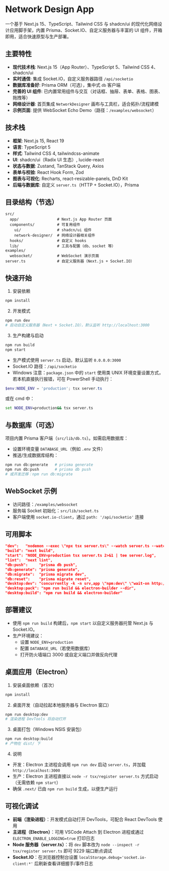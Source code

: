 # Network Design App

一个基于 Next.js 15、TypeScript、Tailwind CSS 与 shadcn/ui 的现代化网络设计应用脚手架，内置 Prisma、Socket.IO、自定义服务器与丰富的 UI 组件，开箱即用，适合快速原型与生产部署。

## 主要特性
- **现代技术栈**: Next.js 15（App Router）、TypeScript 5、Tailwind CSS 4、shadcn/ui
- **实时通信**: 集成 Socket.IO，自定义服务器路径 `/api/socketio`
- **数据库准备好**: Prisma ORM（可选），集中式 `db` 客户端
- **完善的 UI 组件**: 已内置常用组件与交互（对话框、抽屉、表单、表格、图表、拖拽等）
- **网络设计器**: 首页集成 `NetworkDesigner` 画布与工具栏，适合拓扑/流程建模
- **示例页面**: 提供 WebSocket Echo Demo（路径：`/examples/websocket`）

## 技术栈
- **框架**: Next.js 15, React 19
- **语言**: TypeScript 5
- **样式**: Tailwind CSS 4, tailwindcss-animate
- **UI**: shadcn/ui（Radix UI 生态）, lucide-react
- **状态与数据**: Zustand, TanStack Query, Axios
- **表单与校验**: React Hook Form, Zod
- **图表与可视化**: Recharts, react-resizable-panels, DnD Kit
- **后端与数据库**: 自定义 `server.ts`（HTTP + Socket.IO），Prisma

## 目录结构（节选）
```
src/
  app/                 # Next.js App Router 页面
  components/          # 可复用组件
    ui/                # shadcn/ui 组件
    network-designer/  # 网络设计器相关组件
  hooks/               # 自定义 hooks
  lib/                 # 工具与配置（db、socket 等）
examples/
  websocket/           # WebSocket 演示页面
server.ts              # 自定义服务器（Next.js + Socket.IO）
```

## 快速开始
1) 安装依赖
```bash
npm install
```

2) 开发模式
```bash
npm run dev
# 启动自定义服务器（Next + Socket.IO），默认监听 http://localhost:3000
```

3) 生产构建与启动
```bash
npm run build
npm start
```
- 生产模式使用 `server.ts` 启动，默认监听 `0.0.0.0:3000`
- Socket.IO 路径：`/api/socketio`
- Windows 注意：`package.json` 中的 `start` 使用类 UNIX 环境变量设置方式，若本机直接执行报错，可在 PowerShell 手动执行：
```powershell
$env:NODE_ENV = 'production'; tsx server.ts
```
或在 cmd 中：
```cmd
set NODE_ENV=production&& tsx server.ts
```

## 与数据库（可选）
项目内置 Prisma 客户端（`src/lib/db.ts`）。如需启用数据库：
- 设置环境变量 `DATABASE_URL`（例如 `.env` 文件）
- 推送/生成数据库结构：
```bash
npm run db:generate   # prisma generate
npm run db:push       # prisma db push
# 或开发迁移：npm run db:migrate
```

## WebSocket 示例
- 访问路径：`/examples/websocket`
- 服务端 Socket 初始化：`src/lib/socket.ts`
- 客户端使用 `socket.io-client`，通过 `path: '/api/socketio'` 连接

## 可用脚本
```json
"dev":   "nodemon --exec \"npx tsx server.ts\" --watch server.ts --watch src --ext ts,tsx,js,jsx 2>&1 | tee dev.log",
"build": "next build",
"start": "NODE_ENV=production tsx server.ts 2>&1 | tee server.log",
"lint":  "next lint",
"db:push":     "prisma db push",
"db:generate": "prisma generate",
"db:migrate":  "prisma migrate dev",
"db:reset":    "prisma migrate reset",
"desktop:dev": "concurrently -k -n srv,app \"npm:dev\" \"wait-on http://localhost:3000 && electron .\"",
"desktop:pack": "npm run build && electron-builder --dir",
"desktop:build": "npm run build && electron-builder"
```

## 部署建议
- 使用 `npm run build` 构建后，`npm start` 以自定义服务器托管 Next.js 与 Socket.IO。
- 生产环境建议：
  - 设置 `NODE_ENV=production`
  - 配置 `DATABASE_URL`（若使用数据库）
  - 打开防火墙端口 3000 或自定义端口并做反向代理

## 桌面应用（Electron）
1) 安装桌面依赖（首次）
```bash
npm install
```

2) 桌面开发（自动拉起本地服务器与 Electron 窗口）
```bash
npm run desktop:dev
# 渲染进程 DevTools 将自动打开
```

3) 桌面打包（Windows NSIS 安装包）
```bash
npm run desktop:build
# 产物在 dist/ 下
```

4) 说明
- 开发：Electron 主进程会调用 `npm run dev` 启动 `server.ts`，并加载 `http://localhost:3000`
- 生产：Electron 主进程直接以 `node -r tsx/register server.ts` 方式启动（无需依赖 `npm start`）
- 确保 `.next/` 已由 `npm run build` 生成，以便生产运行

## 可视化调试
- **前端（渲染进程）**：开发模式自动打开 DevTools，可配合 React DevTools 使用
- **主进程（Electron）**：可用 VSCode Attach 到 Electron 进程或通过 `ELECTRON_ENABLE_LOGGING=true` 打印日志
- **Node 服务器（server.ts）**：将 `dev` 脚本改为 `node --inspect -r tsx/register server.ts` 即可 9229 端口断点调试
- **Socket.IO**：在浏览器控制台设置 `localStorage.debug='socket.io-client:*'` 后刷新查看详细握手/事件日志